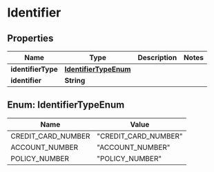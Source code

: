 

# Identifier


## Properties

| Name | Type | Description | Notes |
|------------ | ------------- | ------------- | -------------|
|**identifierType** | [**IdentifierTypeEnum**](#IdentifierTypeEnum) |  |  |
|**identifier** | **String** |  |  |



## Enum: IdentifierTypeEnum

| Name | Value |
|---- | -----|
| CREDIT_CARD_NUMBER | &quot;CREDIT_CARD_NUMBER&quot; |
| ACCOUNT_NUMBER | &quot;ACCOUNT_NUMBER&quot; |
| POLICY_NUMBER | &quot;POLICY_NUMBER&quot; |



